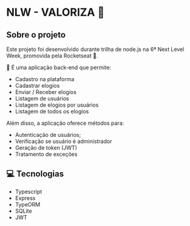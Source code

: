 # NLW - VALORIZA :purple_heart:
## Sobre o projeto
Este projeto foi desenvolvido durante trilha de node.js na 6ª Next Level Week, promovida pela Rocketseat :rocket:.

:memo: É uma aplicação back-end que permite:
- Cadastro na plataforma
- Cadastrar elogios
- Enviar / Receber elogios
- Listagem de usuários
- Listagem de elogios por usuários
- Listagem de todos os elogios

Além disso, a aplicação oferece métodos para:
- Autenticação de usuários;
- Verificação se usuário é administrador
- Geração de token (JWT) 
- Tratamento de exceções

## :computer: Tecnologias
- Typescript
- Express
- TypeORM
- SQLite
- JWT
